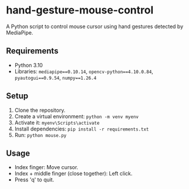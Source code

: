 # hand-gesture-mouse-control
A Python script to control mouse cursor using hand gestures detected by MediaPipe.

## Requirements
- Python 3.10
- Libraries: `mediapipe==0.10.14`, `opencv-python==4.10.0.84`, `pyautogui==0.9.54`, `numpy==1.26.4`

## Setup
1. Clone the repository.
2. Create a virtual environment: `python -m venv myenv`
3. Activate it: `myenv\Scripts\activate`
4. Install dependencies: `pip install -r requirements.txt`
5. Run: `python mouse.py`

## Usage
- Index finger: Move cursor.
- Index + middle finger (close together): Left click.
- Press 'q' to quit.
